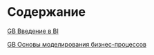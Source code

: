 # Содержание

[GB Введение в BI](/GBPowerBI/README.md)

[GB Основы моделирования бизнес-процессов](/GBBusinessProcessModeling/README.md)